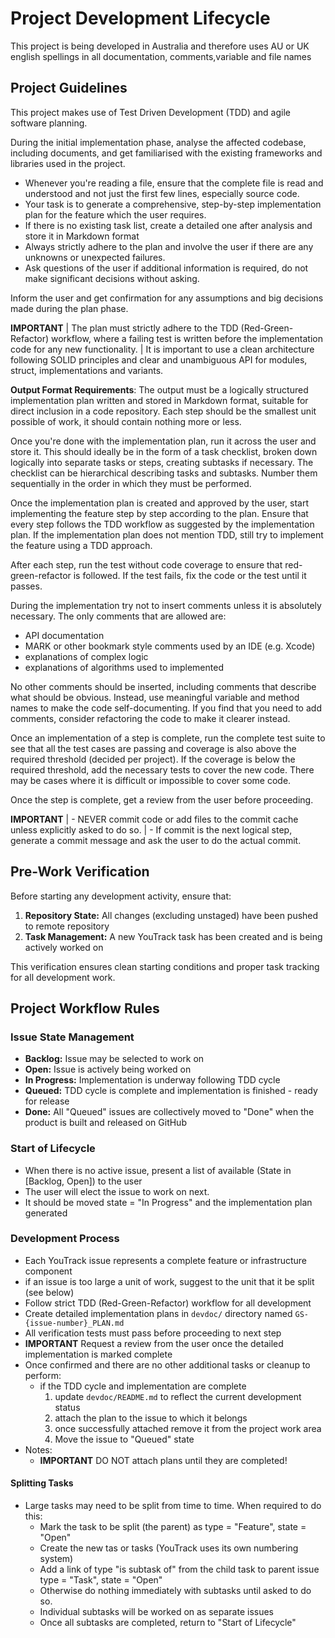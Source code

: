 # Project Development Lifecycle

This project is being developed in Australia and therefore uses AU or UK english spellings in all documentation, comments,variable and file names

## Project Guidelines

This project makes use of Test Driven Development (TDD) and agile software planning.

During the initial implementation phase, analyse the affected codebase, including documents, and get familiarised with the existing frameworks and libraries used in the project.

- Whenever you're reading a file, ensure that the complete file is read and understood and not just the first few lines, especially source code.
- Your task is to generate a comprehensive, step-by-step implementation plan for the feature which the user requires.
- If there is no existing task list, create a detailed one after analysis and store it in Markdown format
- Always strictly adhere to the plan and involve the user if there are any unknowns or  unexpected failures.
- Ask questions of the user if additional information is required, do not make significant decisions without asking.

Inform the user and get confirmation for any assumptions and big decisions made during the plan phase.

**IMPORTANT**
| The plan must strictly adhere to the TDD (Red-Green-Refactor) workflow, where a failing test is written before the implementation code for any new functionality.
| It is important to use a clean architecture following SOLID principles and clear and unambiguous API for modules, struct, implementations and variants.

**Output Format Requirements**:
The output must be a logically structured implementation plan written and stored in Markdown format, suitable for direct inclusion in a code repository.
Each step should be the smallest unit possible of work, it should contain nothing more or less.

Once you're done with the implementation plan, run it across the user and store it.
This should ideally be in the form of a task checklist, broken down logically into separate tasks or steps, creating subtasks if necessary.
The checklist can be hierarchical describing tasks and subtasks.
Number them sequentially in the order in which they must be performed.

Once the implementation plan is created and approved by the user, start implementing the feature step by step according to the plan.
Ensure that every step follows the TDD workflow as suggested by the implementation plan.
If the implementation plan does not mention TDD, still try to implement the feature using a TDD approach.

After each step, run the test without code coverage to ensure that red-green-refactor is followed. If the test fails, fix the code or the test until it passes.

During the implementation try not to insert comments unless it is absolutely necessary.
The only comments that are allowed are:

- API documentation
- MARK or other bookmark style comments used by an IDE (e.g. Xcode)
- explanations of complex logic
- explanations of algorithms used to implemented

No other comments should be inserted, including comments that describe what should be obvious.
Instead, use meaningful variable and method names to make the code self-documenting.
If you find that you need to add comments, consider refactoring the code to make it clearer instead.

Once an implementation of a step is complete, run the complete test suite to see that all the test cases are passing and coverage is also above the required threshold (decided per project).
If the coverage is below the required threshold, add the necessary tests to cover the new code.
There may be cases where it is difficult or impossible to cover some code.

Once the step is complete, get a review from the user before proceeding.

**IMPORTANT**
| - NEVER commit code or add files to the commit cache unless explicitly asked to do so.
| - If commit is the next logical step, generate a commit message and ask the user to do the actual commit.

## Pre-Work Verification

Before starting any development activity, ensure that:

1. **Repository State:** All changes (excluding unstaged) have been pushed to remote repository
2. **Task Management:** A new YouTrack task has been created and is being actively worked on

This verification ensures clean starting conditions and proper task tracking for all development work.

## Project Workflow Rules

### Issue State Management

- **Backlog:** Issue may be selected to work on
- **Open:** Issue is actively being worked on
- **In Progress:** Implementation is underway following TDD cycle
- **Queued:** TDD cycle is complete and implementation is finished - ready for release
- **Done:** All "Queued" issues are collectively moved to "Done" when the product is built and released on GitHub

### Start of Lifecycle

- When there is no active issue, present a list of available (State in [Backlog, Open]) to the user
- The user will elect the issue to work on next.
- It should be moved state = "In Progress" and the implementation plan generated

### Development Process

- Each YouTrack issue represents a complete feature or infrastructure component
- if an issue is too large a unit of work, suggest to the unit that it be split (see below)
- Follow strict TDD (Red-Green-Refactor) workflow for all development
- Create detailed implementation plans in `devdoc/` directory named `GS-{issue-number}_PLAN.md`
- All verification tests must pass before proceeding to next step
- **IMPORTANT** Request a review from the user once the detailed implementation is marked complete
- Once confirmed and there are no other additional tasks or cleanup to perform:
  - if the TDD cycle and implementation are complete
    1. update `devdoc/README.md` to reflect the current development status
    2. attach the plan to the issue to which it belongs
    3. once successfully attached remove it from the project work area
    4. Move the issue to "Queued" state
- Notes:
  - **IMPORTANT** DO NOT attach plans until they are completed!

#### Splitting Tasks

- Large tasks may need to be split from time to time. When required to do this:
  - Mark the task to be split (the parent) as type = "Feature", state = "Open"
  - Create the new tas or tasks (YouTrack uses its own numbering system)
  - Add a link of type "is subtask of" from the child task to parent
    issue type = "Task", state = "Open"
  - Otherwise do nothing immediately with subtasks until asked to do so.
  - Individual subtasks will be worked on as separate issues
  - Once all subtasks are completed, return to "Start of Lifecycle"
